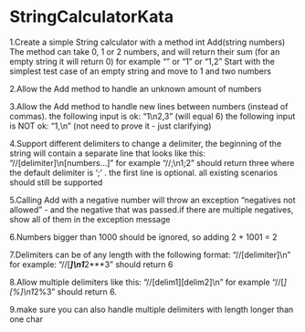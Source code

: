 # StringCalculatorKata
1.Create a simple String calculator with a method int Add(string numbers)
                The method can take 0, 1 or 2 numbers, and will return their sum (for an empty string it will return 0) for example “” or “1” or “1,2”
                Start with the simplest test case of an empty string and move to 1 and two numbers

2.Allow the Add method to handle an unknown amount of numbers

3.Allow the Add method to handle new lines between numbers (instead of commas).
                the following input is ok:  “1\n2,3”  (will equal 6)
                the following input is NOT ok:  “1,\n” (not need to prove it - just clarifying)

4.Support different delimiters
                to change a delimiter, the beginning of the string will contain a separate line that looks like this:  
                 “//[delimiter]\n[numbers…]” for example “//;\n1;2” should return three where the default delimiter is ‘;’ .
                the first line is optional. all existing scenarios should still be supported

5.Calling Add with a negative number will throw an exception “negatives not allowed” - and the negative that was passed.if there are multiple negatives, show all of them in the exception message

6.Numbers bigger than 1000 should be ignored, so adding 2 + 1001  = 2

7.Delimiters can be of any length with the following format:  “//[delimiter]\n” for example: “//[***]\n1***2***3” should return 6

8.Allow multiple delimiters like this:  “//[delim1][delim2]\n” for example “//[*][%]\n1*2%3” should return 6.

9.make sure you can also handle multiple delimiters with length longer than one char
